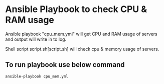 # Ansible Playbook  to check CPU & RAM usage

Ansible playbook "cpu_mem.yml" will get CPU and RAM usage  of servers and output will write in to log. 

Shell script script.sh[script.sh] will check cpu & memory usage of servers. 

## To run playbook use below command

```bash
ansible-playbook cpu_mem.yml
```

